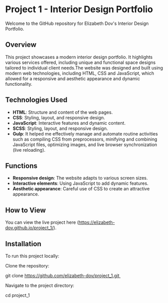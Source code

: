 # Project 1 - Interior Design Portfolio

Welcome to the GitHub repository for Elizabeth Dov's Interior Design Portfolio.

## Overview

This project showcases a modern interior design portfolio. It highlights various services offered, including unique and functional space designs tailored to individual client needs.The website was designed and built using modern web technologies, including HTML, CSS and JavaScript, which allowed for a responsive and aesthetic appearance and dynamic functionality.

## Technologies Used

- **HTML**: Structure and content of the web pages.
- **CSS**: Styling, layout, and responsive design.
- **JavaScript**: Interactive features and dynamic content.
- **SCSS**: Styling, layout, and responsive design.
- **Gulp**: It helped me effectively manage and automate routine activities such as compiling CSS from preprocessors, minifying and combining JavaScript files, optimizing images, and live browser synchronization (live reloading).




## Functions
- **Responsive design**: The website adapts to various screen sizes.
- **Interactive elements**: Using JavaScript to add dynamic features.
- **Aesthetic appearance**: Careful use of CSS to create an attractive appearance.

## How to View

You can view the live project here (https://elizabeth-dov.github.io/project_1/).

## Installation

To run this project locally:

Clone the repository:

git clone https://github.com/elizabeth-dov/project_1.git 

Navigate to the project directory:
 
cd project_1

